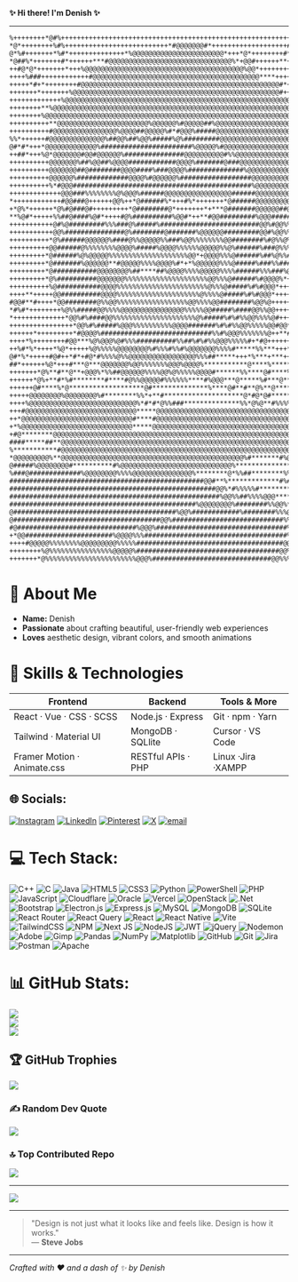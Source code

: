 **✨ Hi there! I'm **Denish** ✨**  

---

```
%++++++++*@#%++++++++++++++++++++++++++++++++++++++++++++++++++++++++++%#++++++#%*@
*@*++++++++%#%++++++++++++++++++++++++++*#@@@@@@@#*+++++++++++++++++++##++++++%#%%*
@*%#+++++++*%#*++++++++++++++*%@@@@@@@@@@@@@@@@@@@@@@@*+++*@*++++++++#*+++++*@*@*+%
*@##%*+++++++#*++++++***#@@@@@@@@@@@@@@@@@@@@@@@@@@@@@@@%*+@@#++++++**+++++*#*%+*@*
++#@*@*+++++++*+++%@@@@@@@@@@@@@@@@@@@@@@@@@@@@@@@@@@@@@@@@%@@*+++++++++++++%**%#++
++++%###++++++++++++#@@@@@@@@@@@@@@@@@@@@@@@@@@@@@@@@@@@@@@@@@@****+++++++*%+*@++++
+++++*#+*++++++++#@@@@@@@@@@@@@@@@@@@@@@@@@@@@@@@@@@@@@@@@@@@@@@@@@@#*++++*+#*+++++
+++++++*+++++++%@@@@@@@@@@@@@@@@@@@@@@@@@@@@@@@@@@@@@@@@@@@@@@@@@@@@#++++++++++++++
+++++++++++++%@@@@@@@@@@@@@@@@@@@@@@@@@@@@@@@@@@@@@@@@@@@@@@@@@@@@@@@@@*+++++++++++
++++++++**%@@@@@@@@@@@@@@@@@@@@@@@@@@@@@@@@@@@@@@@@@@@@@@@@@@@@@@@@@@@@@@*+++++++++
++++++++%@@@@@@@@@@@@@@@@@@@@@@@@@@@@@@@@@@@@@@@@@@@@@@@@@@@@@@@@@@@@@@@@@*++++++++
++++++++++**@@@@@@@@@@@@@@@@@@@@@@@%@@@@@@%#@@@@@##%@@@@@@@@@@@@@@@@@@@@@@@*+++++++
++++++++++#@@@@@@@@@@@@@@@@%@@@@##@@@@@%#*#@@@%#####@@@@@@@@@@@@@@@@@@@@@@**+++++++
%%*++++++#@@@@@@@@@@@@@@%##@@%##%@@%#####%@%#########@@@@@@@@@@@@@@@@@@@@@@*+++++++
@#*#*+++*@@@@@@@@@@@@@%#######################%@@@@@%#@@@@@@@@@@@@@@@@@@@@@#++++++*
++##*+++%@*@@@@@@@#@@#@@@@@@%###############@@@@@@@@@@#%%@@@@@@@@@@@@@@@@@@@*+++*%*
++++++++++@@@@@@@%##%@@##%@@@@############@@@@%#######@###@@@@@@@@@@@@@@@@@@%+++*%#
++++++++++@@@@@@@##@########@@@@####%###@@@@%##############%@@@@@@@@@@@@@@%@@++*+++
++++++++++@@@@@@%#############@@@@%#@@@@@@%##################@@@@@@@@@@@@@@+*++++++
++++++++++%*#@@@#############################################%@@@@@@@@@@@@@++++++++
+++++++++++++@@@###%%%%%%%%@%@@@%######@@@@@@@@@@@@@@@@@######@@@@@@@@@@@@%++++++++
*++++++++++++#@@###@++++++@@%++*@######%*+++#%*+++++++*@######@@@@@@@@@@@*+++++++++
+*@%*++++++*@%#@###@#+++++++++*@########@*+++++++*+***@#######@@@@@@##@@@++++++++++
**%@#*+++++%%##@####%@#*++++#@%##########%@@#*++**#@@#########%@@@######@*+++++++++
+++++++++++@#%@#########%%%###@%#####%#########################@@%#@@%%#%@+++++++++
+++++++++++@@%###############@%########@#######%@@@@@@#########@@#%@@%%##@+++++++++
++++++++++*@%######@@@@@@%####@%%@@@@@%%###%@@%%%%%%%%@@########%#@%%@%##@+++++**#%
++++++++++@@######@%%%%%%%%@@@@%#####%@@@@%%%%%%@@@@@%%@%######%###@%%%#%%+++*%%@@@
+++++++++*@######%@%@@@@@%%%%%%%%%%%%%%%%%%%%@@*+@@@@%%%@######%##%@%%##@*+++++++++
+++++++++*@#######%@@@@@@**#@@@@@%%%%@@@@%#*+*%@@@@@@%%%@#####%###%%###@#++++++++++
+++++++++*@###########@@@@@@@@%##****##%@@@@%%%%@@@@@%%%%######%%%###%@*+++++++++++
+++++++++*@%##########@@@@@@@%%%%%%%%%%%%%%%%%%%%%@@%%%@######%#@@@@%*+++++++++++++
++++++++++%@###########@@@@%%%%%%%%%%%%%%%%%%%%%%%@%%%@#####%#%#@@@*+++++++++++++++
++++**+++++@@##########@@@@%%%%%%%%%%%%%%%%%%%%%@%%%%@#####%#%#@@@*++++++++***+++++
#@@#**#++++*@@########@%%@@%%%%%%%%%%%%%%%%%%@@%%%%@@########%@@%@+++++++++++**%%*+
*#%#*++++++++%@%%#####@@%%%%@@@@@@@@@@@@@@@@%%%%%@@#####%####@@%%@@+++++++++**#%**#
*+++++++++++++*@@%#%####@@%%%%%%%%%%%%%%%%%%%%%@%#####%#%#%%@@%%%%@#++++++++++++*%%
++++++++++++++++*@@%#%#####%@@@%%%%%%%%%%@@@@#######%#%#%%@@%%%%%@@#@@*++++++++++++
++++++*+++++++++*#@@@@%############################%%#%@@@%%%%%%%@++**#@#*+++++++++
++++*%++++++++#@@***%@%@@@%@#%%%##########%%##%#%#%%@@@%%%%%#+*#@+++++++*@%++++++++
++%#*%*++++*%@*+++++%@%%%%%@@@@@@@@%#%%%#%%#%@@@@@@@%%%%#*****%%***+++**++#@*++++++
@#*%*+++++#@#++*#*+#@*#%%%%@%%@@@@@@@@@@@@@@@@@%%%##*****+++*%***+***++++***@%+++++
##*++++++%@*+++#***@***@@@@@@@%@@%%%%%%%@@@%@@@@%***********@****%******#%%##%@++++
+++++++*@%**#**@**+@@@%*%%##@@@@@@%%%%@@%@%%%%%@@@@#******%%****@#****%%***++*@%+++
++++++*@%+**#*%#********#****#@%%@@@@@#%%%%%%****#%@@@***@*****%#***@********+*@*++
++++++@#****%*@*******************@#**************%****@#**#**@%**@*********+++%%++
+++++@@@@@@@@%@@@@@@@@%#********%%*+**#********************@*#@*@#************+*@++
++++%@@@@@@@@@@@@@@@@@@@@@@@@@@@%*#*#*@%%###**************%%*@%@**#%%%%%%#***+**@++
+++#@@@@@@@@@@@@@@@@@@@@@@@@@@@@*****@@@@@@@@@@@@@@@@@@@@@@@@@@@@@@@@@@@@@@@@@#*@*+
++*@@@@@@@@@@@@@@@@@@@@@@@@@@@@#****#@@@@@@@@@@@@@@@@@@@@@@@@@@@@@@@@@@@@@@@@@@@@*+
+*%@@@@@@@@@@@@@@@@@@@@@@@@@@@@*****@@@@@@@@@@@@@@@@@@@@@@@@@@@@@@@@@@@@@@@@@@@@@*+
+#@********@@@@@@@@@@@@@@@@@@@@@@@@@@@@@@@@@@@@@@@@@@@@@@@@@@@@@@@@@@@@@@@@@@@@@@++
####*****##**@@@@@@@@@@@@@@@@@@@@@@@@@@@@@@@@@@@@@@@@@@@@@@@@@@@@@@@@@@@@@@@@@@@@++
%***********#@@@@@@@@@@@@@@@@@@@@@@@@@@@@@@@@@@@@@@@@@@@@@@@@@@@@@@@@@@@@@@@@@@@@++
*@@@@@@@@@%**@@@@@@@@@@@@@@@@@@@@@@@@@@@@@@@@@@@@@@@@@@@@@@%#*******#%@@@@@@@@@@#++
@#####%@@@@@@@@#**********#%@@@@@@@@@@@@@@@@@@@@@@@@@@@@%****************@@@@@@@*++
%###@#############%@@@@@@@@%%%%@@@@@@@@@@@@@@@%********@*%%##********%%****@@@@@+++
#################################################@@#**%*************#%#*****#@@#+++
####################################################@@%*#%%%%%#********##*****@++++
#####################################################%@@%%##%%%%@@@******##**@%++++
###############################################%@@@@@@@@%########%%@@%*****#*@*++++
@#########################################%@@%############%########%%%@%****@@+++++
@#####################################@@%############################%%%@***@*+++++
#@##############################%@@@%#################################%@@@*%@++++++
+*@@######################%@@@@%%%####################################%@@@@@*++++++
++++#@@@@@%%%%%%%%@@@@@@@@@%%%%%#####################################@@@@*+++++++++
++++++++%@%%%%%%%%%%%%%%%%@@@@@%####################################@@%%@*+++++++++
+++++++*@%%%%%%%%%%%%%%%%%%%%%%%@@@%##############################@@%%%%@#+++++++++
```  

# 🌸 About Me

- **Name:** Denish  
- **Passionate** about crafting beautiful, user-friendly web experiences  
- **Loves** aesthetic design, vibrant colors, and smooth animations  

# 🚀 Skills & Technologies

| Frontend                   | Backend                  | Tools & More        |
|----------------------------|--------------------------|---------------------|
| React · Vue · CSS · SCSS   | Node.js · Express        | Git · npm · Yarn    |
| Tailwind · Material UI     | MongoDB · SQLlite        | Cursor · VS Code    |
| Framer Motion · Animate.css| RESTful APIs · PHP       | Linux ·Jira ·XAMPP  |


## 🌐 Socials:
[![Instagram](https://img.shields.io/badge/Instagram-%23E4405F.svg?logo=Instagram&logoColor=white)](https://instagram.com/den._.ish) [![LinkedIn](https://img.shields.io/badge/LinkedIn-%230077B5.svg?logo=linkedin&logoColor=white)](https://www.linkedin.com/in/denish-sharma/) [![Pinterest](https://img.shields.io/badge/Pinterest-%23E60023.svg?logo=Pinterest&logoColor=white)](https://pinterest.com/denishsharma701) [![X](https://img.shields.io/badge/X-black.svg?logo=X&logoColor=white)](https://x.com/@Denish_Sharma_) [![email](https://img.shields.io/badge/Email-D14836?logo=gmail&logoColor=white)](mailto:denishsharma701@gmail.com) 

# 💻 Tech Stack:
![C++](https://img.shields.io/badge/c++-%2300599C.svg?style=for-the-badge&logo=c%2B%2B&logoColor=white) ![C](https://img.shields.io/badge/c-%2300599C.svg?style=for-the-badge&logo=c&logoColor=white) ![Java](https://img.shields.io/badge/java-%23ED8B00.svg?style=for-the-badge&logo=openjdk&logoColor=white) ![HTML5](https://img.shields.io/badge/html5-%23E34F26.svg?style=for-the-badge&logo=html5&logoColor=white) ![CSS3](https://img.shields.io/badge/css3-%231572B6.svg?style=for-the-badge&logo=css3&logoColor=white) ![Python](https://img.shields.io/badge/python-3670A0?style=for-the-badge&logo=python&logoColor=ffdd54) ![PowerShell](https://img.shields.io/badge/PowerShell-%235391FE.svg?style=for-the-badge&logo=powershell&logoColor=white) ![PHP](https://img.shields.io/badge/php-%23777BB4.svg?style=for-the-badge&logo=php&logoColor=white) ![JavaScript](https://img.shields.io/badge/javascript-%23323330.svg?style=for-the-badge&logo=javascript&logoColor=%23F7DF1E) ![Cloudflare](https://img.shields.io/badge/Cloudflare-F38020?style=for-the-badge&logo=Cloudflare&logoColor=white) ![Oracle](https://img.shields.io/badge/Oracle-F80000?style=for-the-badge&logo=oracle&logoColor=white) ![Vercel](https://img.shields.io/badge/vercel-%23000000.svg?style=for-the-badge&logo=vercel&logoColor=white) ![OpenStack](https://img.shields.io/badge/Openstack-%23f01742.svg?style=for-the-badge&logo=openstack&logoColor=white) ![.Net](https://img.shields.io/badge/.NET-5C2D91?style=for-the-badge&logo=.net&logoColor=white) ![Bootstrap](https://img.shields.io/badge/bootstrap-%238511FA.svg?style=for-the-badge&logo=bootstrap&logoColor=white) ![Electron.js](https://img.shields.io/badge/Electron-191970?style=for-the-badge&logo=Electron&logoColor=white) ![Express.js](https://img.shields.io/badge/express.js-%23404d59.svg?style=for-the-badge&logo=express&logoColor=%2361DAFB) ![MySQL](https://img.shields.io/badge/mysql-4479A1.svg?style=for-the-badge&logo=mysql&logoColor=white) ![MongoDB](https://img.shields.io/badge/MongoDB-%234ea94b.svg?style=for-the-badge&logo=mongodb&logoColor=white) ![SQLite](https://img.shields.io/badge/sqlite-%2307405e.svg?style=for-the-badge&logo=sqlite&logoColor=white) ![React Router](https://img.shields.io/badge/React_Router-CA4245?style=for-the-badge&logo=react-router&logoColor=white) ![React Query](https://img.shields.io/badge/-React%20Query-FF4154?style=for-the-badge&logo=react%20query&logoColor=white) ![React](https://img.shields.io/badge/react-%2320232a.svg?style=for-the-badge&logo=react&logoColor=%2361DAFB) ![React Native](https://img.shields.io/badge/react_native-%2320232a.svg?style=for-the-badge&logo=react&logoColor=%2361DAFB) ![Vite](https://img.shields.io/badge/vite-%23646CFF.svg?style=for-the-badge&logo=vite&logoColor=white) ![TailwindCSS](https://img.shields.io/badge/tailwindcss-%2338B2AC.svg?style=for-the-badge&logo=tailwind-css&logoColor=white) ![NPM](https://img.shields.io/badge/NPM-%23CB3837.svg?style=for-the-badge&logo=npm&logoColor=white) ![Next JS](https://img.shields.io/badge/Next-black?style=for-the-badge&logo=next.js&logoColor=white) ![NodeJS](https://img.shields.io/badge/node.js-6DA55F?style=for-the-badge&logo=node.js&logoColor=white) ![JWT](https://img.shields.io/badge/JWT-black?style=for-the-badge&logo=JSON%20web%20tokens) ![jQuery](https://img.shields.io/badge/jquery-%230769AD.svg?style=for-the-badge&logo=jquery&logoColor=white) ![Nodemon](https://img.shields.io/badge/NODEMON-%23323330.svg?style=for-the-badge&logo=nodemon&logoColor=%BBDEAD) ![Adobe](https://img.shields.io/badge/adobe-%23FF0000.svg?style=for-the-badge&logo=adobe&logoColor=white) ![Gimp](https://img.shields.io/badge/Gimp-657D8B?style=for-the-badge&logo=gimp&logoColor=FFFFFF) ![Pandas](https://img.shields.io/badge/pandas-%23150458.svg?style=for-the-badge&logo=pandas&logoColor=white) ![NumPy](https://img.shields.io/badge/numpy-%23013243.svg?style=for-the-badge&logo=numpy&logoColor=white) ![Matplotlib](https://img.shields.io/badge/Matplotlib-%23ffffff.svg?style=for-the-badge&logo=Matplotlib&logoColor=black) ![GitHub](https://img.shields.io/badge/github-%23121011.svg?style=for-the-badge&logo=github&logoColor=white) ![Git](https://img.shields.io/badge/git-%23F05033.svg?style=for-the-badge&logo=git&logoColor=white) ![Jira](https://img.shields.io/badge/jira-%230A0FFF.svg?style=for-the-badge&logo=jira&logoColor=white) ![Postman](https://img.shields.io/badge/Postman-FF6C37?style=for-the-badge&logo=postman&logoColor=white) ![Apache](https://img.shields.io/badge/apache-%23D42029.svg?style=for-the-badge&logo=apache&logoColor=white)
# 📊 GitHub Stats:
![](https://github-readme-stats.vercel.app/api?username=Deniish&theme=aura&hide_border=false&include_all_commits=true&count_private=true)<br/>
![](https://nirzak-streak-stats.vercel.app/?user=Deniish&theme=aura&hide_border=false)<br/>
![](https://github-readme-stats.vercel.app/api/top-langs/?username=Deniish&theme=aura&hide_border=false&include_all_commits=true&count_private=true&layout=compact)

## 🏆 GitHub Trophies
![](https://github-profile-trophy.vercel.app/?username=Deniish&theme=radical&no-frame=false&no-bg=true&margin-w=4)

### ✍️ Random Dev Quote
![](https://quotes-github-readme.vercel.app/api?type=horizontal&theme=tokyonight)

### 🔝 Top Contributed Repo
![](https://github-contributor-stats.vercel.app/api?username=Deniish&limit=5&theme=monokai&combine_all_yearly_contributions=true)

---
[![](https://visitcount.itsvg.in/api?id=Deniish&icon=5&color=13)](https://visitcount.itsvg.in)

<!-- Proudly created with GPRM ( https://gprm.itsvg.in ) -->


---

> "Design is not just what it looks like and feels like. Design is how it works."  
>                                                                — **Steve Jobs**

---

*Crafted with ❤️ and a dash of ✨ by Denish*






